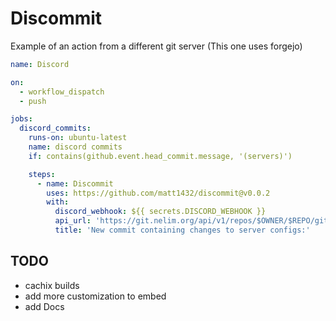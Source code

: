 # Discommit

Example of an action from a different git server (This one uses forgejo)

```yaml
name: Discord

on:
  - workflow_dispatch
  - push

jobs:
  discord_commits:
    runs-on: ubuntu-latest
    name: discord commits
    if: contains(github.event.head_commit.message, '(servers)')

    steps:
      - name: Discommit
        uses: https://github.com/matt1432/discommit@v0.0.2
        with:
          discord_webhook: ${{ secrets.DISCORD_WEBHOOK }}
          api_url: 'https://git.nelim.org/api/v1/repos/$OWNER/$REPO/git/commits/$REF'
          title: 'New commit containing changes to server configs:'
```

## TODO

- cachix builds
- add more customization to embed
- add Docs
